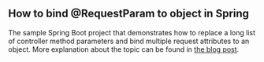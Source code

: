 How to bind @RequestParam to object in Spring
---------------------------------------------
The sample Spring Boot project that demonstrates how to replace a long list of controller method parameters and 
bind multiple request attributes to an object. More explanation about the topic can be found in [the blog post](http://dolszewski.com/spring/how-to-bind-requestparam-to-object/).
